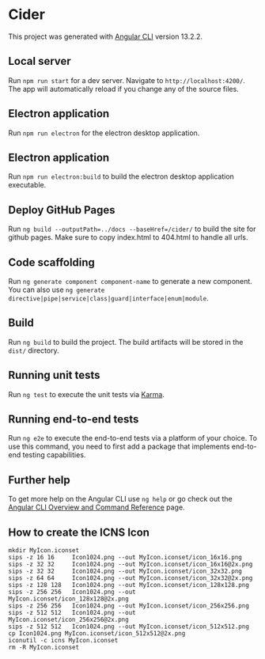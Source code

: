 # Cider

This project was generated with [Angular CLI](https://github.com/angular/angular-cli) version 13.2.2.

## Local server

Run `npm run start` for a dev server. Navigate to `http://localhost:4200/`. The app will automatically reload if you change any of the source files.

## Electron application

Run `npm run electron` for the electron desktop application.

## Electron application

Run `npm run electron:build` to build the electron desktop application executable.

## Deploy GitHub Pages

Run `ng build --outputPath=../docs --baseHref=/cider/` to build the site for github pages.
Make sure to copy index.html to 404.html to handle all urls.

## Code scaffolding

Run `ng generate component component-name` to generate a new component. You can also use `ng generate directive|pipe|service|class|guard|interface|enum|module`.

## Build

Run `ng build` to build the project. The build artifacts will be stored in the `dist/` directory.

## Running unit tests

Run `ng test` to execute the unit tests via [Karma](https://karma-runner.github.io).

## Running end-to-end tests

Run `ng e2e` to execute the end-to-end tests via a platform of your choice. To use this command, you need to first add a package that implements end-to-end testing capabilities.

## Further help

To get more help on the Angular CLI use `ng help` or go check out the [Angular CLI Overview and Command Reference](https://angular.io/cli) page.

## How to create the ICNS Icon

```
mkdir MyIcon.iconset
sips -z 16 16     Icon1024.png --out MyIcon.iconset/icon_16x16.png
sips -z 32 32     Icon1024.png --out MyIcon.iconset/icon_16x16@2x.png
sips -z 32 32     Icon1024.png --out MyIcon.iconset/icon_32x32.png
sips -z 64 64     Icon1024.png --out MyIcon.iconset/icon_32x32@2x.png
sips -z 128 128   Icon1024.png --out MyIcon.iconset/icon_128x128.png
sips -z 256 256   Icon1024.png --out MyIcon.iconset/icon_128x128@2x.png
sips -z 256 256   Icon1024.png --out MyIcon.iconset/icon_256x256.png
sips -z 512 512   Icon1024.png --out MyIcon.iconset/icon_256x256@2x.png
sips -z 512 512   Icon1024.png --out MyIcon.iconset/icon_512x512.png
cp Icon1024.png MyIcon.iconset/icon_512x512@2x.png
iconutil -c icns MyIcon.iconset
rm -R MyIcon.iconset
```
